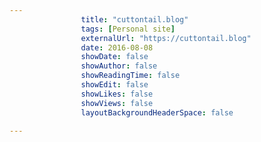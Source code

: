 ---
                title: "cuttontail.blog"
                tags: [Personal site]
                externalUrl: "https://cuttontail.blog"
                date: 2016-08-08
                showDate: false
                showAuthor: false
                showReadingTime: false
                showEdit: false
                showLikes: false
                showViews: false
                layoutBackgroundHeaderSpace: false
                ---
